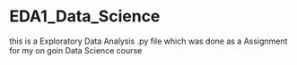 # EDA1_Data_Science
this is a Exploratory Data Analysis .py file which was done as a Assignment for my on goin Data Science course
